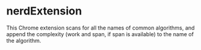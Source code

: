 # nerdExtension

This Chrome extension scans for all the names of common algorithms, and append the complexity (work and span, if span is available) to the name of the algorithm.

